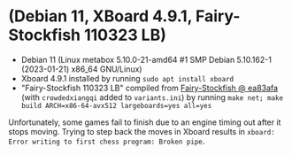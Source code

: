 # (Debian 11, XBoard 4.9.1, Fairy-Stockfish 110323 LB)

- Debian 11 (Linux metabox 5.10.0-21-amd64 #1 SMP Debian 5.10.162-1 (2023-01-21) x86_64 GNU/Linux)
- Xboard 4.9.1 installed by running `sudo apt install xboard`
- "Fairy-Stockfish 110323 LB" compiled from [Fairy-Stockfish @ ea83afa] (with `crowdedxiangqi` added to `variants.ini`) by running `make net; make build ARCH=x86-64-avx512 largeboards=yes all=yes`

Unfortunately, some games fail to finish due to an engine timing out after it stops moving.
Trying to step back the moves in Xboard results in `xboard: Error writing to first chess program: Broken pipe`.

[Fairy-Stockfish @ ea83afa]: https://github.com/fairy-stockfish/Fairy-Stockfish/commit/ea83afa32df00530b331934c257f3599e44912b0
